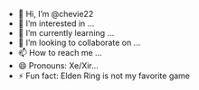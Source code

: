 - 👋 Hi, I’m @chevie22
- 👀 I’m interested in ...
- 🌱 I’m currently learning ...
- 💞️ I’m looking to collaborate on ...
- 📫 How to reach me ...
- 😄 Pronouns: Xe/Xir...
- ⚡ Fun fact: Elden Ring is not my favorite game

<!---
chevie22/chevie22 is a ✨ special ✨ repository because its `README.md` (this file) appears on your GitHub profile.
You can click the Preview link to take a look at your changes.
--->

